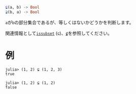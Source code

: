 ```julia
⊊(a, b) -> Bool
⊋(b, a) -> Bool
```

`a`が`b`の部分集合であるが、等しくはないかどうかを判断します。

関連情報として[`issubset`](@ref) (`⊆`)、[`⊈`](@ref)を参照してください。

# 例

```jldoctest
julia> (1, 2) ⊊ (1, 2, 3)
true

julia> (1, 2) ⊊ (1, 2)
false
```
